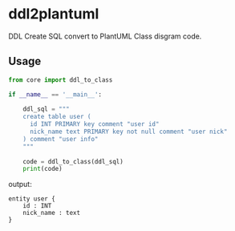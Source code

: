 # ddl2plantuml
DDL Create SQL convert to PlantUML Class disgram code.

## Usage

```python 
from core import ddl_to_class

if __name__ == '__main__':
    
    ddl_sql = """
    create table user (
      id INT PRIMARY key comment "user id" 
      nick_name text PRIMARY key not null comment "user nick"
    ) comment "user info"
    """
    
    code = ddl_to_class(ddl_sql)
    print(code)
```
output:
```plantuml
entity user { 
    id : INT 
    nick_name : text 
}
```